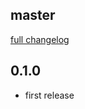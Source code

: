 ## master
[full changelog](https://github.com/sue445/itamae-plugin-recipe-gitlab_runner/compare/v0.1.0...master)

## 0.1.0
* first release
